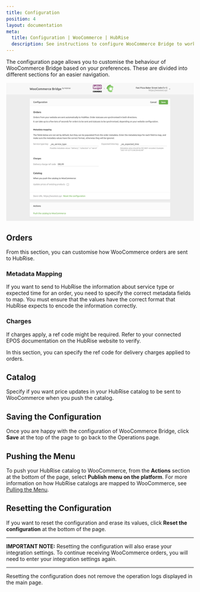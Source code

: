 ```yaml
---
title: Configuration
position: 4
layout: documentation
meta:
  title: Configuration | WooCommerce | HubRise 
  description: See instructions to configure WooCommerce Bridge to work seamlessly with WooCommerce and your EPOS or other apps connected to HubRise. Configuration is simple.
---
```


The configuration page allows you to customise the behaviour of WooCommerce Bridge based on your preferences.
These are divided into different sections for an easier navigation.

![WooCommerce Bridge configuration page](../images/005-en-woocommerce-configuration-page.png)

## Orders

From this section, you can customise how WooCommerce orders are sent to HubRise.

### Metadata Mapping

If you want to send to HubRise the information about service type or expected time for an order, you need to specify the correct metadata fields to map. You must ensure that the values have the correct format that HubRise expects to encode the information correctly.

### Charges

If charges apply, a ref code might be required. Refer to your connected EPOS documentation on the HubRise website to verify.

In this section, you can specify the ref code for delivery charges applied to orders.

## Catalog

Specify if you want price updates in your HubRise catalog to be sent to WooCommerce when you push the catalog.

## Saving the Configuration

Once you are happy with the configuration of WooCommerce Bridge, click **Save** at the top of the page to go back to the Operations page.

## Pushing the Menu

To push your HubRise catalog to WooCommerce, from the **Actions** section at the bottom of the page, select **Publish menu on the platform**. For more information on how HubRise catalogs are mapped to WooCommerce, see [Pulling the Menu](/apps/woocommerce/pulling-menu).

## Resetting the Configuration

If you want to reset the configuration and erase its values, click **Reset the configuration** at the bottom of the page.

---

**IMPORTANT NOTE:** Resetting the configuration will also erase your integration settings. To continue receiving WooCommerce orders, you will need to enter your integration settings again.

---

Resetting the configuration does not remove the operation logs displayed in the main page.
